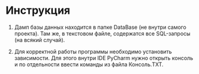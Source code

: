 # Инструкция

1. Дамп базы данных находится в папке DataBase (не внутри самого проекта). Там же, в текстовом файле, содержатся все SQL-запросы (на всякий случай).

2. Для корректной работы программы необходимо установить зависимости. Для этого внутри IDE PyCharm нужно открыть консоль и по отдельности ввести команды из файла Консоль.TXT.

